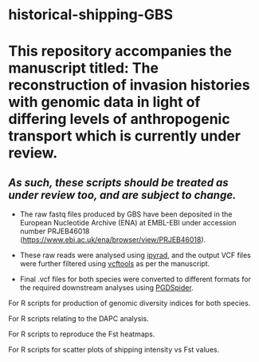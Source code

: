 # historical-shipping-GBS

# This repository accompanies the manuscript titled: **The reconstruction of invasion histories with genomic data in light of differing levels of anthropogenic transport** which is currently under review.

## *As such, these scripts should be treated as under review too, and are subject to change.*

- The raw fastq files produced by GBS have been deposited in the European Nucleotide Archive (ENA) at EMBL-EBI under accession number PRJEB46018 (https://www.ebi.ac.uk/ena/browser/view/PRJEB46018).

- These raw reads were analysed using [ipyrad](https://ipyrad.readthedocs.io/faq.html), and the output VCF files were further filtered using [vcftools](https://vcftools.github.io/man_latest.html) as per the manuscript. 

- Final .vcf files for both species were converted to different formats for the required downstream analyses using [PGDSpider](http://www.cmpg.unibe.ch/software/PGDSpider/).

For R scripts for production of genomic diversity indices for both species.

For R scripts relating to the DAPC analysis.

For R scripts to reproduce the Fst heatmaps.

For R scripts for scatter plots of shipping intensity vs Fst values.
